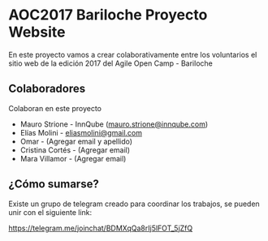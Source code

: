 # AOC2017 Bariloche Proyecto Website

En este proyecto vamos a crear colaborativamente entre los voluntarios el sitio web de la edición 2017 del Agile Open Camp - Bariloche

## Colaboradores

Colaboran en este proyecto

* Mauro Strione - InnQube ([mauro.strione@innqube.com](mauro.strione@innqube.com))
* Elías Molini - [eliasmolini@gmail.com](eliasmolini@gmail.com)
* Omar - (Agregar email y apellido)
* Cristina Cortés - (Agregar email)
* Mara Villamor - (Agregar email)

## ¿Cómo sumarse?

Existe un grupo de telegram creado para coordinar los trabajos, se pueden unir con el siguiente link:

https://telegram.me/joinchat/BDMXqQa8rIj5lFOT_5jZfQ
